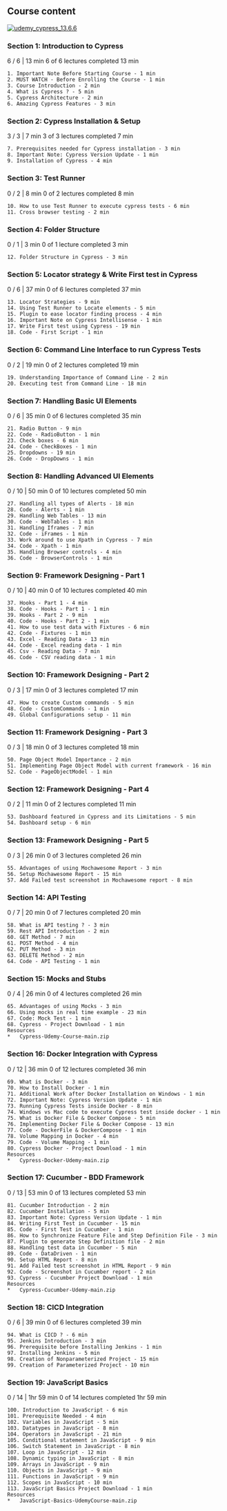 Course content
--------------

[![udemy_cypress_13.6.6](https://img.shields.io/endpoint?url=https://cloud.cypress.io/badge/count/sjer8k&style=plastic&logo=cypress)](https://cloud.cypress.io/projects/sjer8k/runs)

### Section 1: Introduction to Cypress

6 / 6 | 13 min 6 of 6 lectures completed 13 min 
    
    1. Important Note Before Starting Course - 1 min
    2. MUST WATCH - Before Enrolling the Course - 1 min
    3. Course Introduction - 2 min
    4. What is Cypress ? - 5 min
    5. Cypress Architecture - 2 min
    6. Amazing Cypress Features - 3 min

### Section 2: Cypress Installation & Setup

3 / 3 | 7 min 3 of 3 lectures completed 7 min 
    
    7. Prerequisites needed for Cypress installation - 3 min 
    8. Important Note: Cypress Version Update - 1 min
    9. Installation of Cypress - 4 min

### Section 3: Test Runner

0 / 2 | 8 min 0 of 2 lectures completed  8 min 
    
    10. How to use Test Runner to execute cypress tests - 6 min
    11. Cross browser testing - 2 min

### Section 4: Folder Structure

0 / 1 | 3 min 0 of 1 lecture completed 3 min 
    
    12. Folder Structure in Cypress - 3 min

### Section 5: Locator strategy & Write First test in Cypress

0 / 6 | 37 min 0 of 6 lectures completed  37 min 
    
    13. Locator Strategies - 9 min
    14. Using Test Runner to Locate elements - 5 min
    15. Plugin to ease locator finding process - 4 min
    16. Important Note on Cypress Intellisense - 1 min
    17. Write First test using Cypress - 19 min
    18. Code - First Script - 1 min

### Section 6: Command Line Interface to run Cypress Tests

0 / 2 | 19 min 0 of 2 lectures completed 19 min 
    
    19. Understanding Importance of Command Line - 2 min
    20. Executing test from Command Line - 18 min

### Section 7: Handling Basic UI Elements

0 / 6 | 35 min 0 of 6 lectures completed 35 min 
    
    21. Radio Button - 9 min
    22. Code - RadioButton - 1 min
    23. Check boxes - 6 min
    24. Code - CheckBoxes - 1 min
    25. Dropdowns - 19 min
    26. Code - DropDowns - 1 min

### Section 8: Handling Advanced UI Elements

0 / 10 | 50 min 0 of 10 lectures completed 50 min 
    
    27. Handling all types of Alerts - 18 min
    28. Code - Alerts - 1 min
    29. Handling Web Tables - 13 min
    30. Code - WebTables - 1 min
    31. Handling Iframes - 7 min
    32. Code - iFrames - 1 min
    33. Work around to use Xpath in Cypress - 7 min
    34. Code - Xpath - 1 min
    35. Handling Browser controls - 4 min
    36. Code - BrowserControls - 1 min

### Section 9: Framework Designing - Part 1

0 / 10 | 40 min 0 of 10 lectures completed 40 min 
    
    37. Hooks - Part 1 - 4 min
    38. Code - Hooks - Part 1 - 1 min
    39. Hooks - Part 2 - 9 min
    40. Code - Hooks - Part 2 - 1 min
    41. How to use test data with Fixtures - 6 min
    42. Code - Fixtures - 1 min
    43. Excel - Reading Data - 13 min
    44. Code - Excel reading data - 1 min
    45. Csv - Reading Data - 7 min
    46. Code - CSV reading data - 1 min

### Section 10: Framework Designing - Part 2

0 / 3 | 17 min 0 of 3 lectures completed 17 min 
    
    47. How to create Custom commands - 5 min
    48. Code - CustomCommands - 1 min
    49. Global Configurations setup - 11 min

### Section 11: Framework Designing - Part 3

0 / 3 | 18 min 0 of 3 lectures completed 18 min 
    
    50. Page Object Model Importance - 2 min
    51. Implementing Page Object Model with current framework - 16 min
    52. Code - PageObjectModel - 1 min

### Section 12: Framework Designing - Part 4

0 / 2 | 11 min 0 of 2 lectures completed 11 min 
    
    53. Dashboard featured in Cypress and its Limitations - 5 min
    54. Dashboard setup - 6 min

### Section 13: Framework Designing - Part 5

0 / 3 | 26 min 0 of 3 lectures completed 26 min 
    
    55. Advantages of using Mochawesome Report - 3 min
    56. Setup Mochawesome Report - 15 min
    57. Add Failed test screenshot in Mochawesome report - 8 min

### Section 14: API Testing

0 / 7 | 20 min 0 of 7 lectures completed 20 min 
    
    58. What is API testing ? - 3 min
    59. Rest API Introduction - 2 min
    60. GET Method - 7 min
    61. POST Method - 4 min
    62. PUT Method - 3 min
    63. DELETE Method - 2 min
    64. Code - API Testing - 1 min

### Section 15: Mocks and Stubs

0 / 4 | 26 min 0 of 4 lectures completed 26 min 
    
    65. Advantages of using Mocks - 3 min
    66. Using mocks in real time example - 23 min
    67. Code: Mock Test - 1 min
    68. Cypress - Project Download - 1 min
    Resources    
    *   Cypress-Udemy-Course-main.zip

### Section 16: Docker Integration with Cypress

0 / 12 | 36 min 0 of 12 lectures completed 36 min 
    
    69. What is Docker - 3 min
    70. How to Install Docker - 1 min
    71. Additional Work after Docker Installation on Windows - 1 min
    72. Important Note: Cypress Version Update - 1 min
    73. Running Cypress Tests inside Docker - 8 min
    74. Windows vs Mac code to execute Cypress test inside docker - 1 min
    75. What is Docker File & Docker Compose - 5 min
    76. Implementing Docker File & Docker Compose - 13 min
    77. Code - DockerFile & DockerCompose - 1 min
    78. Volume Mapping in Docker - 4 min
    79. Code - Volume Mapping - 1 min
    80. Cypress Docker - Project Download - 1 min
    Resources    
    *   Cypress-Docker-Udemy-main.zip

### Section 17: Cucumber - BDD Framework

0 / 13 | 53 min 0 of 13 lectures completed 53 min 
    
    81. Cucumber Introduction - 2 min
    82. Cucumber Installation - 5 min
    83. Important Note: Cypress Version Update - 1 min
    84. Writing First Test in Cucumber - 15 min
    85. Code - First Test in Cucumber - 1 min
    86. How to Synchronize Feature File and Step Definition File - 3 min
    87. Plugin to generate Step Definition file - 2 min
    88. Handling test data in Cucumber - 5 min
    89. Code - DataDriven - 1 min
    90. Setup HTML Report - 8 min
    91. Add Failed test screenshot in HTML Report - 9 min
    92. Code - Screenshot in Cucumber report - 2 min
    93. Cypress - Cucumber Project Download - 1 min
    Resources    
    *   Cypress-Cucumber-Udemy-main.zip     

### Section 18: CICD Integration

0 / 6 | 39 min 0 of 6 lectures completed 39 min 
    
    94. What is CICD ? - 6 min
    95. Jenkins Introduction - 3 min
    96. Prerequisite before Installing Jenkins - 1 min
    97. Installing Jenkins - 5 min
    98. Creation of Nonparameterized Project - 15 min
    99. Creation of Parameterized Project - 10 min

### Section 19: JavaScript Basics

0 / 14 | 1hr 59 min 0 of 14 lectures completed 1hr 59 min 
    
    100. Introduction to JavaScript - 6 min
    101. Prerequisite Needed - 4 min
    102. Variables in JavaScript - 5 min
    103. Datatypes in JavaScript - 8 min
    104. Operators in JavaScript - 21 min
    105. Conditional statement in JavaScript - 9 min
    106. Switch Statement in JavaScript - 8 min
    107. Loop in JavaScript - 12 min
    108. Dynamic typing in JavaScript - 8 min
    109. Arrays in JavaScript - 9 min
    110. Objects in JavaScript - 9 min
    111. Functions in JavaScript - 9 min
    112. Scopes in JavaScript - 10 min
    113. JavaScript Basics Project Download - 1 min
    Resources    
    *   JavaScript-Basics-UdemyCourse-main.zip
